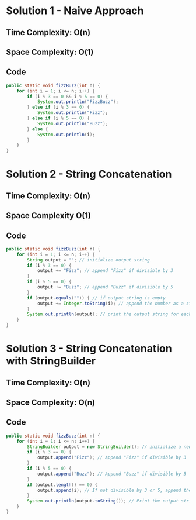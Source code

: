 # Solution 1 - Naive Approach



## Time Complexity: O(n)
## Space Complexity: O(1)



## Code

```java
public static void fizzBuzz(int n) {
    for (int i = 1; i <= n; i++) {
        if (i % 3 == 0 && i % 5 == 0) {
            System.out.println("FizzBuzz");
        } else if (i % 3 == 0) {
            System.out.println("Fizz");
        } else if (i % 5 == 0) {
            System.out.println("Buzz");
        } else {
            System.out.println(i);
        }
    }
}
```

# Solution 2 - String Concatenation


## Time Complexity: O(n)
## Space Complexity O(1)

## Code

```java
public static void fizzBuzz(int n) {
    for (int i = 1; i <= n; i++) {
        String output = ""; // initialize output string
        if (i % 3 == 0) {
            output += "Fizz"; // append "Fizz" if divisible by 3
        }
        if (i % 5 == 0) {
            output += "Buzz"; // append "Buzz" if divisible by 5
        }
        if (output.equals("")) { // if output string is empty
            output += Integer.toString(i); // append the number as a string
        }
        System.out.println(output); // print the output string for each number
    }
}
```

# Solution 3 - String Concatenation with StringBuilder


## Time Complexity: O(n)
## Space Complexity: O(n)

## Code

```java
public static void fizzBuzz(int n) {
    for (int i = 1; i <= n; i++) {
        StringBuilder output = new StringBuilder(); // initialize a new StringBuilder to store the output
        if (i % 3 == 0) {
            output.append("Fizz"); // Append "Fizz" if divisible by 3
        }
        if (i % 5 == 0) {
            output.append("Buzz"); // Append "Buzz" if divisible by 5
        }
        if (output.length() == 0) {
            output.append(i); // If not divisible by 3 or 5, append the number itself
        }
        System.out.println(output.toString()); // Print the output string for each number
    }
}
```
